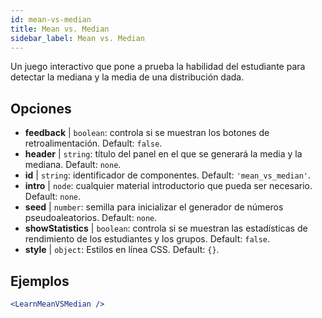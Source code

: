 ```yaml
---
id: mean-vs-median
title: Mean vs. Median
sidebar_label: Mean vs. Median
---
```


Un juego interactivo que pone a prueba la habilidad del estudiante para detectar la mediana y la media de una distribución dada.

## Opciones

* __feedback__ | `boolean`: controla si se muestran los botones de retroalimentación. Default: `false`.
* __header__ | `string`: título del panel en el que se generará la media y la mediana. Default: `none`.
* __id__ | `string`: identificador de componentes. Default: `'mean_vs_median'`.
* __intro__ | `node`: cualquier material introductorio que pueda ser necesario. Default: `none`.
* __seed__ | `number`: semilla para inicializar el generador de números pseudoaleatorios. Default: `none`.
* __showStatistics__ | `boolean`: controla si se muestran las estadísticas de rendimiento de los estudiantes y los grupos. Default: `false`.
* __style__ | `object`: Estilos en línea CSS. Default: `{}`.


## Ejemplos

```jsx live
<LearnMeanVSMedian />
```

